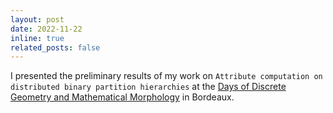 ```yaml
---
layout: post
date: 2022-11-22
inline: true
related_posts: false
---
```

I presented the preliminary results of my work on `Attribute computation on distributed binary partition hierarchies` at the [Days of Discrete Geometry and Mathematical Morphology](https://gdmm2022.sciencesconf.org/) in Bordeaux.

